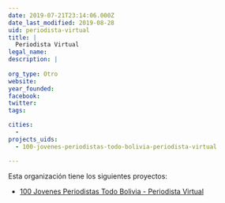 ```yaml
---
date: 2019-07-21T23:14:06.000Z
date_last_modified: 2019-08-28
uid: periodista-virtual
title: |
  Periodista Virtual
legal_name: 
description: |
  
org_type: Otro
website: 
year_founded: 
facebook: 
twitter: 
tags:

cities: 
  - 
projects_uids:
  - 100-jovenes-periodistas-todo-bolivia-periodista-virtual

---
```


Esta organización tiene los siguientes proyectos:

- [100 Jovenes Periodistas Todo Bolivia - Periodista Virtual](/proyectos/100-jovenes-periodistas-todo-bolivia-periodista-virtual)
